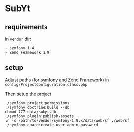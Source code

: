# SubYt

## requirements

in `vendor` dir:

    - symfony 1.4
    - Zend Feamework 1.9

## setup

Adjust paths (for symfony and Zend Framework) in `config/ProjectConfiguration.class.php`

Then setup the project

    ./symfony project:permissions
    ./symfony doctrine:build --db
    chmod 777 data/subyt.db
    ./symfony plugin:publish-assets
	ln -s /path/to/vendor/symfony-1.9.x/data/web/sf ./web/sf
    ./symfony guard:create-user admin password



